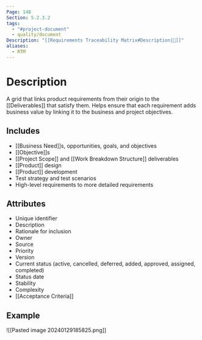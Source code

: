 ```yaml
---
Page: 148
Section: 5.2.3.2
tags:
  - "#project-document"
  - quality/document
Description: "[[Requirements Traceability Matrix#Description|📝]]"
aliases:
  - RTM
---
```

# Description
A grid that links product requirements from their origin to the [[Deliverables]] that satisfy them. Helps ensure that each requirement adds business value by linking it to the business and project objectives.
## Includes
- [[Business Need]]s, opportunities, goals, and objectives
- [[Objective]]s
- [[Project Scope]] and [[Work Breakdown Structure]] deliverables
- [[Product]] design
- [[Product]] development
- Test strategy and test scenarios  
- High-level requirements to more detailed requirements
## Attributes
- Unique identifier
- Description
- Rationale for inclusion
- Owner
- Source
- Priority
- Version
- Current status (active, cancelled, deferred, added, approved, assigned, completed)
- Status date
- Stability
- Complexity
- [[Acceptance Criteria]]
## Example
![[Pasted image 20240129185825.png]]
